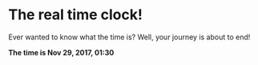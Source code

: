 # The real time clock!

Ever wanted to know what the time is? Well, your journey is about to end!

**The time is Nov 29, 2017, 01:30**